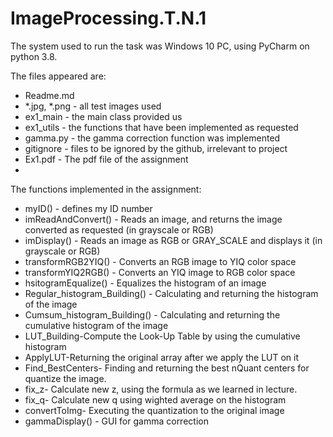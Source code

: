 # ImageProcessing.T.N.1

The system used to run the task was Windows 10 PC, using PyCharm on python 3.8.

The files appeared are:
* Readme.md 
* *.jpg, *.png - all test images used
* ex1_main - the main class provided us
* ex1_utils - the functions that have been implemented as requested
* gamma.py - the gamma correction function was implemented
* gitignore - files to be ignored by the github, irrelevant to project
* Ex1.pdf - The pdf file of the assignment
* 
The functions implemented in the assignment:

* myID() - defines my ID number
* imReadAndConvert() - Reads an image, and returns the image converted as requested (in grayscale or RGB)
* imDisplay() - Reads an image as RGB or GRAY_SCALE and displays it (in grayscale or RGB)
* transformRGB2YIQ() - Converts an RGB image to YIQ color space
* transformYIQ2RGB() - Converts an YIQ image to RGB color space
* hsitogramEqualize() - Equalizes the histogram of an image
* Regular_histogram_Building() - Calculating and returning the histogram of the image
* Cumsum_histogram_Building() - Calculating and returning the cumulative histogram of the image
* LUT_Building-Compute the Look-Up Table by using the cumulative histogram
* ApplyLUT-Returning the original array after we apply the LUT on it
* Find_BestCenters- Finding and returning the best nQuant centers for quantize the image.
* fix_z-  Calculate new z, using the formula as we learned in lecture.
* fix_q- Calculate new q using wighted average on the histogram
* convertToImg- Executing the quantization to the original image 
* gammaDisplay() - GUI for gamma correction
